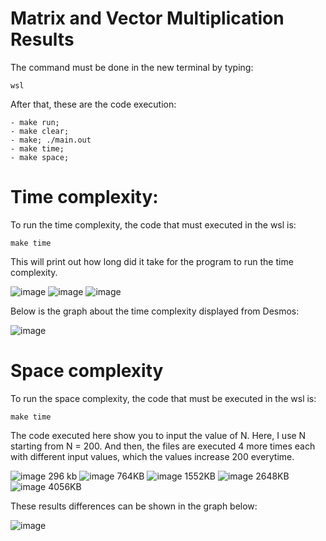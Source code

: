 # Matrix and Vector Multiplication Results

The command must be done in the new terminal by typing:

```
wsl 
```
After that, these are the code execution: 

```
- make run;
- make clear;
- make; ./main.out
- make time;
- make space;
```
 
 # Time complexity:
 
To run the time complexity, the code that must executed in the wsl is: 

```
make time
```
This will print out how long did it take for the program to run the time complexity. 
  
![image](https://media.discordapp.net/attachments/1021325648356179989/1050026307964112926/image.png)
![image](https://media.discordapp.net/attachments/1021325648356179989/1050026352457289798/image.png?width=1050&height=935)
![image](https://media.discordapp.net/attachments/1021326404626952252/1050012160950009886/image.png?width=1472&height=935)

Below is the graph about the time complexity displayed from Desmos:

![image](https://media.discordapp.net/attachments/630385235942572032/1050036375518445618/image.png)

# Space complexity

To run the space complexity, the code that must be executed in the wsl is: 

```
make time
```

The code executed here show you to input the value of N. Here, I use N starting from N = 200. And then, the files are executed 4 more times each with different input values, which the values increase 200 everytime. 

![image](https://media.discordapp.net/attachments/1021325648356179989/1050021892465119232/image.png)
296 kb
![image](https://media.discordapp.net/attachments/1021325648356179989/1050022192714366986/image.png)
764KB
![image](https://media.discordapp.net/attachments/1021325648356179989/1050022492569358367/image.png)
1552KB
![image](https://media.discordapp.net/attachments/1021325648356179989/1050022731602726912/image.png)
2648KB
![image](https://media.discordapp.net/attachments/1021325648356179989/1050022947814899782/image.png)
4056KB

These results differences can be shown in the graph below:

![image](https://media.discordapp.net/attachments/1021326404626952252/1050025802219147354/image.png)
